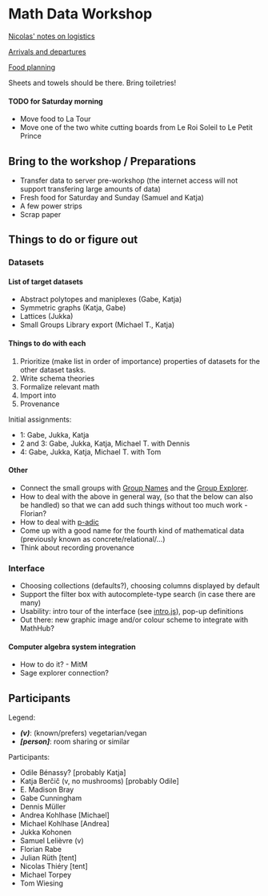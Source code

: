 # Math Data Workshop

[Nicolas' notes on logistics](https://hackmd.io/4b8zBeKLS6i9w84G0ChanA?view)

[Arrivals and departures](https://hackmd.io/HR0KV8IJT2qlAOqRBhqW6A)

[Food planning](https://hackmd.io/XC6rJLLiThWVMjXM7wF-XQ)

Sheets and towels should be there. Bring toiletries!

#### TODO for Saturday morning

* Move food to La Tour
* Move one of the two white cutting boards from Le Roi Soleil to Le Petit Prince

## Bring to the workshop / Preparations

- Transfer data to server pre-workshop (the internet access will not support transfering large amounts of data)
- Fresh food for Saturday and Sunday (Samuel and Katja)
- A few power strips
- Scrap paper

## Things to do or figure out

### Datasets

#### List of target datasets
- Abstract polytopes and maniplexes (Gabe, Katja)
- Symmetric graphs (Katja, Gabe)
- Lattices (Jukka)
- Small Groups Library export (Michael T., Katja)

#### Things to do with each

1. Prioritize (make list in order of importance) properties of datasets for the other dataset tasks.
2. Write schema theories
3. Formalize relevant math
4. Import into
5. Provenance

Initial assignments:
- 1: Gabe, Jukka, Katja
- 2 and 3: Gabe, Jukka, Katja, Michael T. with Dennis
- 4: Gabe, Jukka, Katja, Michael T. with Tom

#### Other

- Connect the small groups with [Group Names](https://people.maths.bris.ac.uk/~matyd/GroupNames/index.html) and the [Group Explorer](https://nathancarter.github.io/group-explorer/GroupExplorer.html).
- How to deal with the above in general way, (so that the below can also be handled) so that we can add such things without too much work - Florian?
- How to deal with [p-adic](https://gitlab.com/mathzeta2/zetalib/blob/master/zetalib/p-adic-examples.json)
- Come up with a good name for the fourth kind of mathematical data (previously known as concrete/relational/...)
- Think about recording provenance

### Interface

- Choosing collections (defaults?), choosing columns displayed by default
- Support the filter box with autocomplete-type search (in case there are many)
- Usability: intro tour of the interface (see [intro.js](https://introjs.com/)), pop-up definitions
- Out there: new graphic image and/or colour scheme to integrate with MathHub?

#### Computer algebra system integration

- How to do it? - MitM
- Sage explorer connection?

## Participants

Legend:
* ***(v)***: (known/prefers) vegetarian/vegan
* ***[person]***: room sharing or similar

Participants:
* Odile Bénassy? [probably Katja]
* Katja Berčič (v, no mushrooms) [probably Odile]
* E. Madison Bray
* Gabe Cunningham
* Dennis Müller
* Andrea Kohlhase [Michael]
* Michael Kohlhase [Andrea]
* Jukka Kohonen
* Samuel Lelièvre (v)
* Florian Rabe
* Julian Rüth [tent]
* Nicolas Thiéry [tent]
* Michael Torpey
* Tom Wiesing

